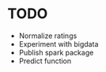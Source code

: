 TODO
====

- Normalize ratings
- Experiment with bigdata
- Publish spark package
- Predict function
